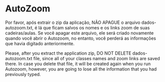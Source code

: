 # AutoZoom
Por favor, após extrair o zip da aplicação, NÃO APAGUE o arquivo
dados-autozoom.txt, é lá que ficam salvos os nomes e os links zoom de suas cadeiras/aulas.
Se você apagar este arquivo, ele será criado novamente quando você abrir o Autozoom, no entanto,
você perderá as informações que havia digitado anteriormente.

Please, after you extract the application zip, DO NOT DELETE dados-autozoom.txt
file, since all of your classes names and zoom links are saved there.
In case you delete that file, it will be created again when you run Autozoom,
however, you are going to lose all the information that you had previously typed.

